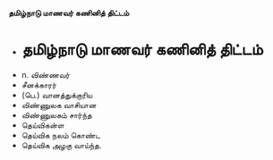 **தமிழ்நாடு மாணவர் கணினித் திட்டம்**
- # தமிழ்நாடு மாணவர் கணினித் திட்டம்
- n. விண்ணவர்
- சீனக்காரர்
- (பெ.) வானத்துக்குரிய
- விண்ணுலக வாசியான
- விண்ணுலகம் சார்ந்த
- தெய்விகன்ள
- தெய்விக நலம் கொண்ட
- தெய்விக அழகு வாய்ந்த.


